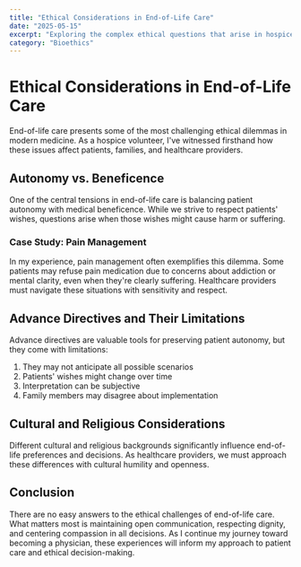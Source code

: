 ```yaml
---
title: "Ethical Considerations in End-of-Life Care"
date: "2025-05-15"
excerpt: "Exploring the complex ethical questions that arise in hospice and palliative care settings."
category: "Bioethics"
---
```


# Ethical Considerations in End-of-Life Care

End-of-life care presents some of the most challenging ethical dilemmas in modern medicine. As a hospice volunteer, I've witnessed firsthand how these issues affect patients, families, and healthcare providers.

## Autonomy vs. Beneficence

One of the central tensions in end-of-life care is balancing patient autonomy with medical beneficence. While we strive to respect patients' wishes, questions arise when those wishes might cause harm or suffering.

### Case Study: Pain Management

In my experience, pain management often exemplifies this dilemma. Some patients may refuse pain medication due to concerns about addiction or mental clarity, even when they're clearly suffering. Healthcare providers must navigate these situations with sensitivity and respect.

## Advance Directives and Their Limitations

Advance directives are valuable tools for preserving patient autonomy, but they come with limitations:

1. They may not anticipate all possible scenarios
2. Patients' wishes might change over time
3. Interpretation can be subjective
4. Family members may disagree about implementation

## Cultural and Religious Considerations

Different cultural and religious backgrounds significantly influence end-of-life preferences and decisions. As healthcare providers, we must approach these differences with cultural humility and openness.

## Conclusion

There are no easy answers to the ethical challenges of end-of-life care. What matters most is maintaining open communication, respecting dignity, and centering compassion in all decisions. As I continue my journey toward becoming a physician, these experiences will inform my approach to patient care and ethical decision-making.
